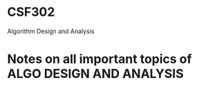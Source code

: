 # CSF302

Algorithm Design and Analysis

# Notes on all important topics of ALGO DESIGN AND ANALYSIS
